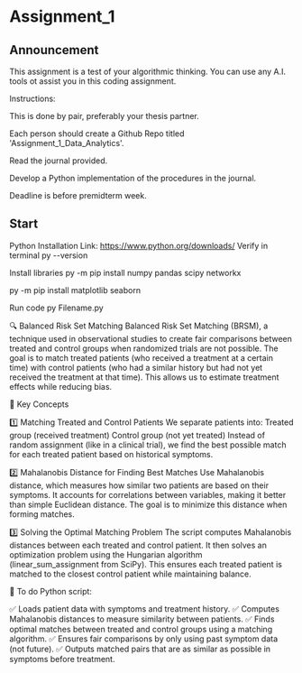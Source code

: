 ﻿# Assignment_1
## Announcement
This assignment is a test of your algorithmic thinking. You can use any A.I. tools ot assist you in this coding assignment.

Instructions:

This is done by pair, preferably your thesis partner.

Each person should create a Github Repo titled 'Assignment_1_Data_Analytics'.

Read the journal provided.

Develop a Python implementation of the procedures in the journal.

Deadline is before premidterm week.


## Start
Python Installation
Link: https://www.python.org/downloads/
Verify in terminal
py --version

Install libraries
py -m pip install numpy pandas scipy networkx

py -m pip install matplotlib seaborn

Run code
py Filename.py

🔍 Balanced Risk Set Matching
Balanced Risk Set Matching (BRSM), a technique used in observational studies to create fair comparisons between treated and control groups when randomized trials are not possible.
The goal is to match treated patients (who received a treatment at a certain time) with control patients (who had a similar history but had not yet received the treatment at that time). This allows us to estimate treatment effects while reducing bias.

🔑 Key Concepts

1️⃣ Matching Treated and Control Patients
We separate patients into:
Treated group (received treatment)
Control group (not yet treated)
Instead of random assignment (like in a clinical trial), we find the best possible match for each treated patient based on historical symptoms.

2️⃣ Mahalanobis Distance for Finding Best Matches
Use Mahalanobis distance, which measures how similar two patients are based on their symptoms.
It accounts for correlations between variables, making it better than simple Euclidean distance.
The goal is to minimize this distance when forming matches.

3️⃣ Solving the Optimal Matching Problem
The script computes Mahalanobis distances between each treated and control patient.
It then solves an optimization problem using the Hungarian algorithm (linear_sum_assignment from SciPy).
This ensures each treated patient is matched to the closest control patient while maintaining balance.

🚀 To do
Python script:

✅ Loads patient data with symptoms and treatment history.
✅ Computes Mahalanobis distances to measure similarity between patients.
✅ Finds optimal matches between treated and control groups using a matching algorithm.
✅ Ensures fair comparisons by only using past symptom data (not future).
✅ Outputs matched pairs that are as similar as possible in symptoms before treatment.




















